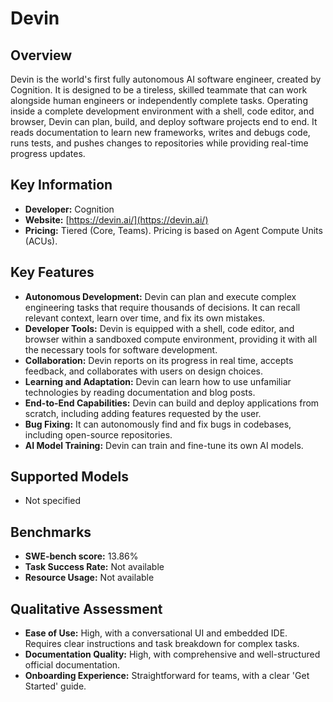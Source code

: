 # Devin

## Overview

Devin is the world's first fully autonomous AI software engineer, created by Cognition. It is designed to be a tireless, skilled teammate that can work alongside human engineers or independently complete tasks. Operating inside a complete development environment with a shell, code editor, and browser, Devin can plan, build, and deploy software projects end to end. It reads documentation to learn new frameworks, writes and debugs code, runs tests, and pushes changes to repositories while providing real-time progress updates.

## Key Information

- **Developer:** Cognition
- **Website:** [https://devin.ai/](https://devin.ai/)
- **Pricing:** Tiered (Core, Teams). Pricing is based on Agent Compute Units (ACUs).

## Key Features

*   **Autonomous Development:** Devin can plan and execute complex engineering tasks that require thousands of decisions. It can recall relevant context, learn over time, and fix its own mistakes.
*   **Developer Tools:** Devin is equipped with a shell, code editor, and browser within a sandboxed compute environment, providing it with all the necessary tools for software development.
*   **Collaboration:** Devin reports on its progress in real time, accepts feedback, and collaborates with users on design choices.
*   **Learning and Adaptation:** Devin can learn how to use unfamiliar technologies by reading documentation and blog posts.
*   **End-to-End Capabilities:** Devin can build and deploy applications from scratch, including adding features requested by the user.
*   **Bug Fixing:** It can autonomously find and fix bugs in codebases, including open-source repositories.
*   **AI Model Training:** Devin can train and fine-tune its own AI models.

## Supported Models

- Not specified

## Benchmarks

- **SWE-bench score:** 13.86%
- **Task Success Rate:** Not available
- **Resource Usage:** Not available

## Qualitative Assessment

- **Ease of Use:** High, with a conversational UI and embedded IDE. Requires clear instructions and task breakdown for complex tasks.
- **Documentation Quality:** High, with comprehensive and well-structured official documentation.
- **Onboarding Experience:** Straightforward for teams, with a clear 'Get Started' guide.

